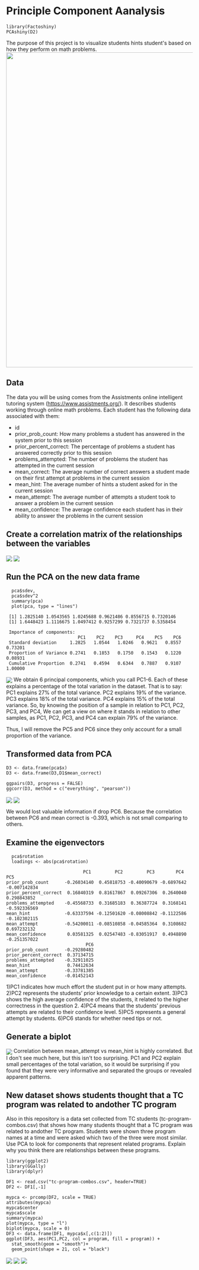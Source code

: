 # Principle Component Aanalysis
```{r}
library(Factoshiny)
PCAshiny(D2)
```

The purpose of this project is to visualize students hints student's  based on how they perform on math problems.
<img align="center" width = "850" src="https://github.com/victoria-yang/interactive-visualization-project/blob/master/ShinyGif.gif">

## Data
The data you will be using comes from the Assistments online intelligent tutoring system (https://www.assistments.org/). It describes students working through online math problems. Each student has the following data associated with them:
- id
- prior_prob_count: How many problems a student has answered in the system prior to this session
- prior_percent_correct: The percentage of problems a student has answered correctly prior to this session
- problems_attempted: The number of problems the student has attempted in the current session
- mean_correct: The average number of correct answers a student made on their first attempt at problems in the current session
- mean_hint: The average number of hints a student asked for in the current session
- mean_attempt: The average number of attempts a student took to answer a problem in the current session
- mean_confidence: The average confidence each student has in their ability to answer the problems in the current session

## Create a correlation matrix of the relationships between the variables
<img align="center" src="https://github.com/PhoebeWangxiaolian/assignment5/blob/3099a3feab4b68ecfdaca43227a852a66e46634a/Rplot.png">
<img align="center" src="https://github.com/PhoebeWangxiaolian/assignment5/blob/3099a3feab4b68ecfdaca43227a852a66e46634a/Rplot01.png">

## Run the PCA on the new data frame
```
  pca$sdev,
  pca$sdev^2
  summary(pca)
  plot(pca, type = "lines")
```

```
 [1] 1.2825140 1.0543565 1.0245688 0.9621486 0.8556715 0.7320146 
 [1] 1.6448423 1.1116675 1.0497412 0.9257299 0.7321737 0.5358454
 
 Importance of components:
                           PC1    PC2    PC3     PC4    PC5    PC6               
 Standard deviation     1.2825   1.0544   1.0246   0.9621   0.8557   0.73201
 Proportion of Variance 0.2741   0.1853   0.1750   0.1543   0.1220   0.08931 
 Cumulative Proportion  0.2741   0.4594   0.6344   0.7887   0.9107   1.00000
 ```
 
 <img align="center" src="https://github.com/PhoebeWangxiaolian/assignment5/blob/3099a3feab4b68ecfdaca43227a852a66e46634a/PCA.png">
  We obtain 6 principal components, which you call PC1-6. Each of these explains a percentage of the total variation in the dataset. That is to say: PC1 explains 27% of the total variance. PC2 explains 19% of the variance. PC3 explains 18% of the total variance. PC4 explains 15% of the total variance. So, by knowing the position of a sample in relation to PC1, PC2, PC3, and PC4, We can get a view on where it stands in relation to other samples, as PC1, PC2, PC3, and PC4 can explain 79% of the variance.
  
  Thus, I will remove the PC5 and PC6 since they only account for a small proportion of the variance.
  
## Transformed data from PCA
```
D3 <- data.frame(pca$x)
D3 <- data.frame(D3,D1$mean_correct)

ggpairs(D3, progress = FALSE)
ggcorr(D3, method = c("everything", "pearson"))
```
<img align="center" src="https://github.com/PhoebeWangxiaolian/assignment5/blob/3099a3feab4b68ecfdaca43227a852a66e46634a/ggpairsD3.png">
<img align="center" src="https://github.com/PhoebeWangxiaolian/assignment5/blob/3099a3feab4b68ecfdaca43227a852a66e46634a/ggcorrD3.png">

  We would lost valuable information if drop PC6. Because the correlation between PC6 and mean correct is -0.393, which is not small comparing to others.
  
## Examine the eigenvectors
```
  pca$rotation
  loadings <- abs(pca$rotation) 
```

```
                             PC1         PC2         PC3        PC4          PC5
prior_prob_count      -0.26034140  0.45818753 -0.40090679 -0.6897642 -0.007142834
prior_percent_correct  0.16840319  0.81617867  0.09267306  0.2640040  0.298843852
problems_attempted    -0.45568733  0.31685183  0.36387724  0.3168141 -0.592336569
mean_hint             -0.63337594 -0.12501620 -0.08008842 -0.1122586 -0.102302115
mean_attempt          -0.54200011 -0.08510858 -0.04585364  0.3108682  0.697232132
mean_confidence        0.03581325  0.02547483 -0.83051917  0.4948890 -0.251357022
                              PC6
prior_prob_count      -0.29280482
prior_percent_correct  0.37134715
problems_attempted    -0.32911025
mean_hint              0.74412634
mean_attempt          -0.33781385
mean_confidence       -0.01452143
```
  1)PC1 indicates how much effort the student put in or how many attempts.
  2)PC2 represents the students’ prior knowledge to a certain extent.
  3)PC3 shows the high average confidence of the students, it related to the higher correctness in the question 2.
  4)PC4 means that the students’ previous attempts are related to their confidence level.
  5)PC5 represents a general attempt by students.
  6)PC6 stands for whether need tips or not.
  
## Generate a biplot
<img align="center" src="https://github.com/PhoebeWangxiaolian/assignment5/blob/3099a3feab4b68ecfdaca43227a852a66e46634a/ggbiplot.png">
  Correlation between mean_attempt vs mean_hint is highly correlated. But I don't see much here, but this isn't too surprising. PC1 and PC2 explain small percentages of the total variation, so it would be surprising if you found that they were very informative and separated the groups or revealed apparent patterns.
  
## New dataset shows students thought that a TC program was related to andother TC program
  Also in this repository is a data set collected from TC students (tc-program-combos.csv) that shows how many students thought that a TC program was related to andother TC program. Students were shown three program names at a time and were asked which two of the three were most similar. Use PCA to look for components that represent related programs. Explain why you think there are relationships between these programs.
  
  ```
library(ggplot2)
library(GGally)
library(dplyr)
```

```
DF1 <- read.csv("tc-program-combos.csv", header=TRUE)
DF2 <- DF1[,-1]
```

```
mypca <- prcomp(DF2, scale = TRUE)
attributes(mypca)
mypca$center
mypca$scale
summary(mypca)
plot(mypca, type = "l")
biplot(mypca, scale = 0)
DF3 <- data.frame(DF1, mypca$x[,c(1:2)])
ggplot(DF3, aes(PC1,PC2, col = program, fill = program)) + 
  stat_smooth(geom = "smooth")+ 
  geom_point(shape = 21, col = "black")
  ```
<img align="center" src="https://github.com/PhoebeWangxiaolian/assignment5/blob/3099a3feab4b68ecfdaca43227a852a66e46634a/mypcaplot.png">
<img align="center" src="https://github.com/PhoebeWangxiaolian/assignment5/blob/3099a3feab4b68ecfdaca43227a852a66e46634a/biplotpca.png">
<img align="center" src="https://github.com/PhoebeWangxiaolian/assignment5/blob/3099a3feab4b68ecfdaca43227a852a66e46634a/ggplot.png">
  
